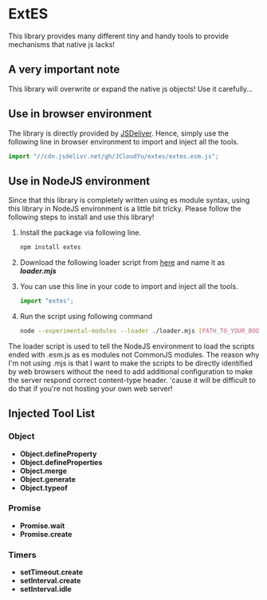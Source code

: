 # ExtES #
This library provides many different tiny and handy tools to provide mechanisms that native js lacks!

## A very important note ##
This library will overwrite or expand the native js objects! Use it carefully...

## Use in browser environment ##
The library is directly provided by [JSDeliver](https://cdn.jsdelivr.net/gh/JCloudYu/extes/).
Hence, simply use the following line in browser environment to import and inject all the tools.
```javascript
import "//cdn.jsdelivr.net/gh/JCloudYu/extes/extes.esm.js";
```

## Use in NodeJS environment ##
Since that this library is completely written using es module syntax, using this library in NodeJS environment is a little bit tricky.
Please follow the following steps to install and use this library!

1. Install the package via following line.
	```sh
	npm install extes
	```
2. Download the following loader script from [here](https://gist.github.com/JCloudYu/87b4a5caff65320557452167e3466dbb) and name it as **_loader.mjs_**
3. You can use this line in your code to import and inject all the tools.
	```javascript
	import "extes";
	```
	
4. Run the script using following command
	```sh
	node --experimental-modules --loader ./loader.mjs [PATH_TO_YOUR_BOOT_SCRIPT]
	```

The loader script is used to tell the NodeJS environment to load the scripts ended with .esm.js as es modules not CommonJS modules.
The reason why I'm not using .mjs is that I want to make the scripts to be directly identified by web browsers without the need to add 
additional configuration to make the server respond correct content-type header. 'cause it will be difficult to do that if you're not hosting your own web server!

## Injected Tool List ##
### Object ###
- **Object.defineProperty**
- **Object.defineProperties**
- **Object.merge**
- **Object.generate**
- **Object.typeof**

### Promise ###
- **Promise.wait**
- **Promise.create**

### Timers ###
- **setTimeout.create**
- **setInterval.create**
- **setInterval.idle**
